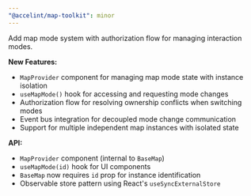 ```yaml
---
"@accelint/map-toolkit": minor
---
```


Add map mode system with authorization flow for managing interaction modes.

**New Features:**

- `MapProvider` component for managing map mode state with instance isolation
- `useMapMode()` hook for accessing and requesting mode changes
- Authorization flow for resolving ownership conflicts when switching modes
- Event bus integration for decoupled mode change communication
- Support for multiple independent map instances with isolated state

**API:**

- `MapProvider` component (internal to `BaseMap`)
- `useMapMode(id)` hook for UI components
- `BaseMap` now requires `id` prop for instance identification
- Observable store pattern using React's `useSyncExternalStore`
